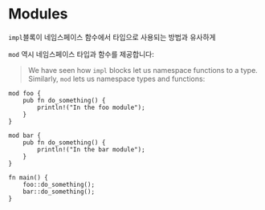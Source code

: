 # Modules

`impl`블록이 네임스페이스 함수에서 타입으로 사용되는 방법과 유사하게 

`mod` 역시 네임스페이스 타입과 함수를 제공합니다: 
> We have seen how `impl` blocks let us namespace functions to a type.
> Similarly, `mod` lets us namespace types and functions:

```rust,editable
mod foo {
    pub fn do_something() {
        println!("In the foo module");
    }
}

mod bar {
    pub fn do_something() {
        println!("In the bar module");
    }
}

fn main() {
    foo::do_something();
    bar::do_something();
}
```
